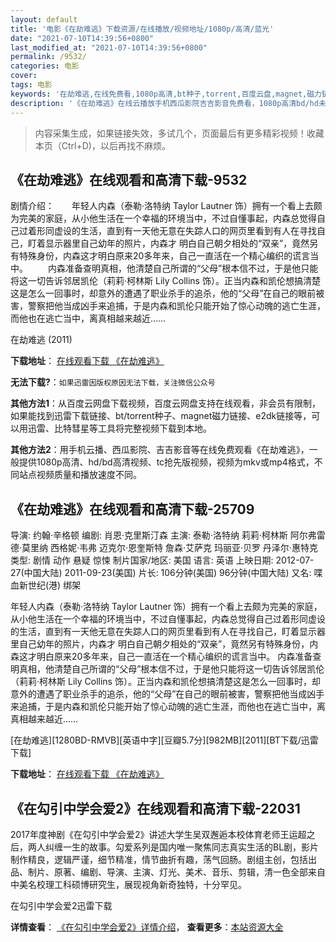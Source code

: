 ```yaml
---
layout: default
title: '电影《在劫难逃》下载资源/在线播放/视频地址/1080p/高清/蓝光'
date: "2021-07-10T14:39:56+0800"
last_modified_at: "2021-07-10T14:39:56+0800"
permalink: /9532/
categories: 电影
cover:
tags: 电影
keywords: '在劫难逃,在线免费看,1080p高清,bt种子,torrent,百度云盘,magnet,磁力链,迅雷下载资源'
description: '《在劫难逃》在线云播放手机西瓜影院吉吉影音免费看，1080p高清bd/hd未删减完整版和tc抢先枪版，mkv/mp4格式，附带bt/torrent种子、magnet/磁力链、百度云盘、网盘资源迅雷下载链接'
---
```


>内容采集生成，如果链接失效，多试几个，页面最后有更多精彩视频！收藏本页（Ctrl+D)，以后再找不麻烦。


## 《在劫难逃》在线观看和高清下载-9532

剧情介绍：　　年轻人内森（泰勒·洛特纳 Taylor Lautner 饰）拥有一个看上去颇为完美的家庭，从小他生活在一个幸福的环境当中，不过自懂事起，内森总觉得自己过着形同虚设的生活，直到有一天他无意在失踪人口的网页里看到有人在寻找自己，盯着显示器里自己幼年的照片，内森才 明白自己朝夕相处的“双亲”，竟然另有特殊身份，内森这才明白原来20多年来，自己一直活在一个精心编织的谎言当中。 　　内森准备查明真相，他清楚自己所谓的“父母”根本信不过，于是他只能将这一切告诉邻居凯伦（莉莉·柯林斯 Lily Collins 饰）。正当内森和凯伦想搞清楚这是怎么一回事时，却意外的遭遇了职业杀手的追杀，他的“父母”在自己的眼前被害，警察把他当成凶手来追捕，于是内森和凯伦只能开始了惊心动魄的逃亡生涯，而他也在逃亡当中，离真相越来越近……


在劫难逃 (2011)

**下载地址**： [在线观看下载 《在劫难逃》](https://www.btbtdy.me/btdy/dy9352.html) 


**无法下载?**：`如果迅雷因版权原因无法下载，关注微信公众号 `

**其他方法1**：从百度云网盘下载视频，百度云网盘支持在线观看，非会员有限制，如果能找到迅雷下载链接、bt/torrent种子、magnet磁力链接、e2dk链接等，可以用迅雷、比特彗星等工具将完整视频下载到本地。

**其他方法2**：用手机云播、西瓜影院、吉吉影音等在线免费观看《在劫难逃》，一般提供1080p高清、hd/bd高清视频、tc抢先版视频，视频为mkv或mp4格式，不同站点视频质量和播放速度不同。


## 《在劫难逃》在线观看和高清下载-25709

导演: 约翰·辛格顿 编剧: 肖恩·克里斯汀森 主演: 泰勒·洛特纳 莉莉·柯林斯 阿尔弗雷德·莫里纳 西格妮·韦弗 迈克尔·恩奎斯特 詹森·艾萨克 玛丽亚·贝罗 丹泽尔·惠特克 类型: 剧情 动作 悬疑 惊悚 制片国家/地区: 美国 语言: 英语 上映日期: 2012-07-27(中国大陆) 2011-09-23(美国) 片长: 106分钟(美国) 96分钟(中国大陆) 又名: 喋血新世纪(港) 绑架

年轻人内森（泰勒·洛特纳 Taylor Lautner 饰）拥有一个看上去颇为完美的家庭，从小他生活在一个幸福的环境当中，不过自懂事起，内森总觉得自己过着形同虚设的生活，直到有一天他无意在失踪人口的网页里看到有人在寻找自己，盯着显示器里自己幼年的照片，内森才 明白自己朝夕相处的“双亲”，竟然另有特殊身份，内森这才明白原来20多年来，自己一直活在一个精心编织的谎言当中。 内森准备查明真相，他清楚自己所谓的“父母”根本信不过，于是他只能将这一切告诉邻居凯伦（莉莉·柯林斯 Lily Collins 饰）。正当内森和凯伦想搞清楚这是怎么一回事时，却意外的遭遇了职业杀手的追杀，他的“父母”在自己的眼前被害，警察把他当成凶手来追捕，于是内森和凯伦只能开始了惊心动魄的逃亡生涯，而他也在逃亡当中，离真相越来越近……


[在劫难逃][1280BD-RMVB][英语中字][豆瓣5.7分][982MB][2011][BT下载/迅雷下载]

**下载地址**： [在线观看下载 《在劫难逃》](https://www.btdx8.com/torrent/abduction_2011.html) 


## 《在勾引中学会爱2》在线观看和高清下载-22031

2017年度神剧《在勾引中学会爱2》讲述大学生吴双邂逅本校体育老师王运超之后，两人纠缠一生的故事。勾爱系列是国内唯一聚焦同志真实生活的BL剧，影片制作精良，逻辑严谨，细节精准，情节曲折有趣，荡气回肠。剧组主创，包括出品、制片、原著、编剧、导演、主演、灯光、美术、音乐、剪辑，清一色全部来自中美名校理工科硕博研究生，展现视角新奇独特，十分罕见。


在勾引中学会爱2迅雷下载

**详情查看**： [《在勾引中学会爱2》详情介绍](/movie/22031/)， **查看更多**：[本站资源大全](/movie/t/all/)


